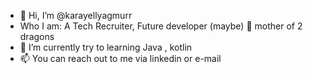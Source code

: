 - 👋 Hi, I’m @karayellyagmurr 
- Who I am: A Tech Recruiter, Future developer (maybe) 🤥 mother of 2 dragons 
- 🌱 I’m currently try to learning Java , kotlin
- 📫 You can reach out to me via linkedin or e-mail 
